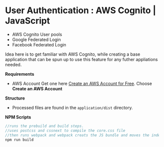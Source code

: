 # User Authentication : AWS Cognito | JavaScript
- AWS Cognito User pools
- Google Federated Login
- Facebook Federated Login

Idea here is to get familiar with AWS Cognito, while creating a base application that can be spun up to use this feature for any futher appliations needed.

__Requirements__
- AWS Account 
Get one here [Create an AWS Account for Free](https://aws.amazon.com). Choose **Create an AWS Account**


__Structure__
- Processed files are found in the ```application/dist``` directory. 

__NPM Scripts__
```javascript 
//runs the prebuild and build steps.
//uses postcss and cssnext to compile the core.css file
//then runs webpack and webpack creats the JS bundle and moves the index.html file over to the dist folder.
npm run build 
```
